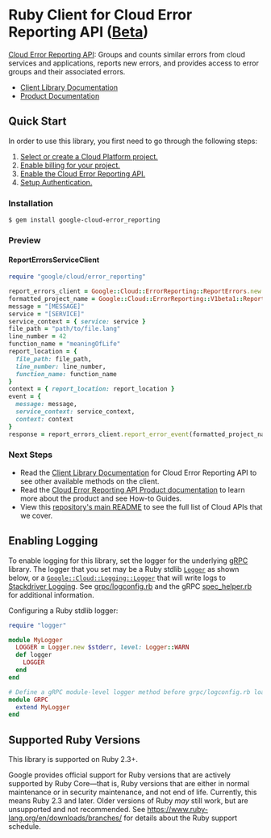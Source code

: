 # Ruby Client for Cloud Error Reporting API ([Beta](https://github.com/GoogleCloudPlatform/google-cloud-ruby#versioning))

[Cloud Error Reporting API][Product Documentation]:
Groups and counts similar errors from cloud services and applications,
reports new errors, and provides access to error groups and their
associated errors.
- [Client Library Documentation][]
- [Product Documentation][]

## Quick Start
In order to use this library, you first need to go through the following
steps:

1. [Select or create a Cloud Platform project.](https://console.cloud.google.com/project)
2. [Enable billing for your project.](https://cloud.google.com/billing/docs/how-to/modify-project#enable_billing_for_a_project)
3. [Enable the Cloud Error Reporting API.](https://console.cloud.google.com/apis/library/devtools-clouderrorreporting.googleapis.com)
4. [Setup Authentication.](https://googlecloudplatform.github.io/google-cloud-ruby/#/docs/google-cloud/master/guides/authentication)

### Installation
```
$ gem install google-cloud-error_reporting
```

### Preview
#### ReportErrorsServiceClient
```rb
require "google/cloud/error_reporting"

report_errors_client = Google::Cloud::ErrorReporting::ReportErrors.new
formatted_project_name = Google::Cloud::ErrorReporting::V1beta1::ReportErrorsServiceClient.project_path(project_id)
message = "[MESSAGE]"
service = "[SERVICE]"
service_context = { service: service }
file_path = "path/to/file.lang"
line_number = 42
function_name = "meaningOfLife"
report_location = {
  file_path: file_path,
  line_number: line_number,
  function_name: function_name
}
context = { report_location: report_location }
event = {
  message: message,
  service_context: service_context,
  context: context
}
response = report_errors_client.report_error_event(formatted_project_name, event)
```

### Next Steps
- Read the [Client Library Documentation][] for Cloud Error Reporting API
  to see other available methods on the client.
- Read the [Cloud Error Reporting API Product documentation][Product Documentation]
  to learn more about the product and see How-to Guides.
- View this [repository's main README](https://github.com/GoogleCloudPlatform/google-cloud-ruby/blob/master/README.md)
  to see the full list of Cloud APIs that we cover.

[Client Library Documentation]: https://googlecloudplatform.github.io/google-cloud-ruby/#/docs/google-cloud-error_reporting/latest/google/devtools/clouderrorreporting/v1beta1
[Product Documentation]: https://cloud.google.com/devtools-clouderrorreporting

## Enabling Logging

To enable logging for this library, set the logger for the underlying [gRPC](https://github.com/grpc/grpc/tree/master/src/ruby) library.
The logger that you set may be a Ruby stdlib [`Logger`](https://ruby-doc.org/stdlib-2.5.0/libdoc/logger/rdoc/Logger.html) as shown below,
or a [`Google::Cloud::Logging::Logger`](https://googlecloudplatform.github.io/google-cloud-ruby/#/docs/google-cloud-logging/latest/google/cloud/logging/logger)
that will write logs to [Stackdriver Logging](https://cloud.google.com/logging/). See [grpc/logconfig.rb](https://github.com/grpc/grpc/blob/master/src/ruby/lib/grpc/logconfig.rb)
and the gRPC [spec_helper.rb](https://github.com/grpc/grpc/blob/master/src/ruby/spec/spec_helper.rb) for additional information.

Configuring a Ruby stdlib logger:

```ruby
require "logger"

module MyLogger
  LOGGER = Logger.new $stderr, level: Logger::WARN
  def logger
    LOGGER
  end
end

# Define a gRPC module-level logger method before grpc/logconfig.rb loads.
module GRPC
  extend MyLogger
end
```

## Supported Ruby Versions

This library is supported on Ruby 2.3+.

Google provides official support for Ruby versions that are actively supported
by Ruby Core—that is, Ruby versions that are either in normal maintenance or
in security maintenance, and not end of life. Currently, this means Ruby 2.3
and later. Older versions of Ruby _may_ still work, but are unsupported and not
recommended. See https://www.ruby-lang.org/en/downloads/branches/ for details
about the Ruby support schedule.
